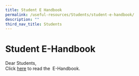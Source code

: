 ```yaml
---
title: Student E Handbook
permalink: /useful-resources/Students/student-e-handbook/
description: ""
third_nav_title: Students
---
```

# Student E-Handbook

Dear Students,  
Click <a href="/files/Useful%20Resources/Students/e-handbook%202022_June%202022.pdf" target="_blank">here</a> to read the  E-Handbook.